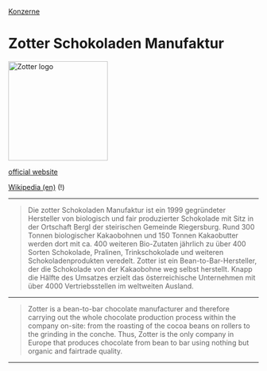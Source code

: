 [Konzerne](../konzerne.html)   

# Zotter Schokoladen Manufaktur

<img src="https://upload.wikimedia.org/wikipedia/commons/0/03/Zotter_Logo.svg" height="200" alt="Zotter logo">   

[official website](https://www.zotter.at/en/homepage.html)

[Wikipedia (en)](https://en.wikipedia.org/wiki/Zotter_Schokoladen_Manufaktur) (!)

---

> Die zotter Schokoladen Manufaktur ist ein 1999 gegründeter Hersteller von biologisch und fair produzierter Schokolade mit Sitz in der Ortschaft Bergl der steirischen Gemeinde Riegersburg.
Rund 300 Tonnen biologischer Kakaobohnen und 150 Tonnen Kakaobutter werden dort mit ca. 400 weiteren Bio-Zutaten jährlich zu über 400 Sorten Schokolade, Pralinen, Trinkschokolade und weiteren Schokoladenprodukten veredelt. Zotter ist ein Bean-to-Bar-Hersteller, der die Schokolade von der Kakaobohne weg selbst herstellt. Knapp die Hälfte des Umsatzes erzielt das österreichische Unternehmen mit über 4000 Vertriebsstellen im weltweiten Ausland.   

---

> Zotter is a bean-to-bar chocolate manufacturer and therefore carrying out the whole chocolate production process within the company on-site: from the roasting of the cocoa beans on rollers to the grinding in the conche. Thus, Zotter is the only company in Europe that produces chocolate from bean to bar using nothing but organic and fairtrade quality.

---
